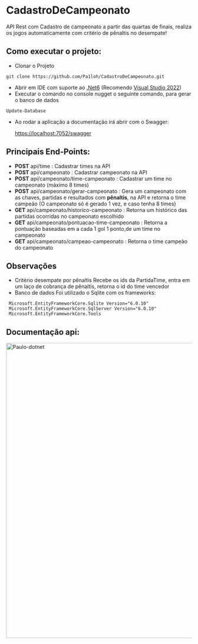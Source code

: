 # CadastroDeCampeonato
API Rest com Cadastro de campeonato a partir das quartas de finais, realiza os jogos automaticamente com critério de pênaltis no desempate!

## Como executar o projeto:
- Clonar o Projeto
```
git clone https://github.com/Pa1loh/CadastroDeCampeonato.git
```
- Abrir em IDE com suporte ao [.Net6](<https://dotnet.microsoft.com/en-us/download/dotnet/6.0>) (Recomendo [Visual Studio 2022](<https://visualstudio.microsoft.com/pt-br/vs/>))
- Executar o comando no console nugget o seguinte comando, para gerar o banco de dados
```
Update-Database
````
- Ao rodar a aplicação a documentação irá abrir com o Swagger:

  <https://localhost:7052/swagger>

## Principais End-Points:
- **POST** api/time : Cadastrar times na API
- **POST** api/campeonato : Cadastrar campeonato na API
- **POST** api/campeonato/time-campeonato : Cadastrar um time no campeonato (máximo 8 times)
- **POST** api/campeonato/gerar-campeonato : Gera um campeonato com as chaves, partidas e resultados com **pênaltis**, na API e retorna o time campeão (O campeonato só é gerado 1 vez, e caso tenha 8 times)
- **GET** api/campeonato/historico-campeonato : Retorna um histórico das partidas ocorridas no campeonato escolhido
- **GET** api/campeonato/pontuacao-time-campeonato : Retorna a pontuação baseadas em a cada 1 gol 1 ponto,de um time no campeonato
- **GET** api/campeonato/campeao-campeonato : Retorna o time campeão do campeonato

## Observações
- Critério desempate por pênaltis
Recebe os ids da PartidaTime, entra em um laço de cobrança de pênaltis, retorna o id do time vencedor
- Banco de dados
Foi utilizado o Sqlite com os frameworks:
```
 Microsoft.EntityFrameworkCore.Sqlite Version="6.0.10"
 Microsoft.EntityFrameworkCore.SqlServer Version="6.0.10"
 Microsoft.EntityFrameworkCore.Tools
```

## Documentação api:

<img align="center" alt="Paulo-dotnet" height="800" width="1000" src="https://github.com/Pa1loh/CadastroDeCampeonato/blob/master/ScreenShots/screen-shoot-swagger.png?raw=true">




